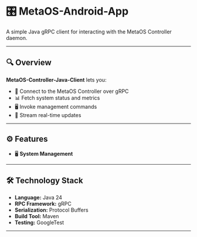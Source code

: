 # 🎛️ MetaOS-Android-App

A simple Java gRPC client for interacting with the MetaOS Controller daemon.

---

## 🔍 Overview

**MetaOS-Controller-Java-Client** lets you:
- 🔗 Connect to the MetaOS Controller over gRPC
- 📊 Fetch system status and metrics
- 🖥️ Invoke management commands
- 🔄 Stream real-time updates


---

## ⚙️ Features

- 🖥️ **System Management**

---

## 🛠️ Technology Stack

- **Language:** Java 24
- **RPC Framework:** gRPC 
- **Serialization:** Protocol Buffers
- **Build Tool:** Maven
- **Testing:** GoogleTest

---


